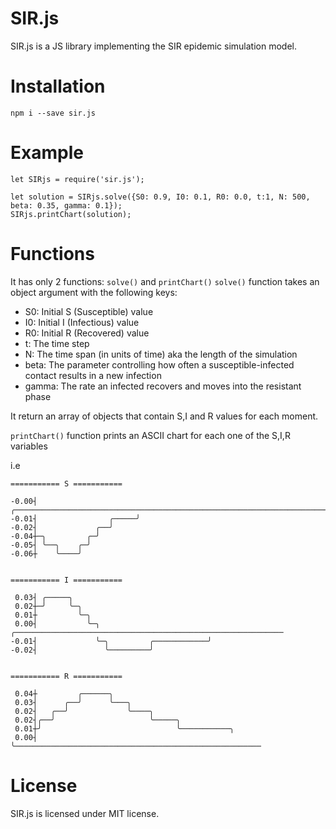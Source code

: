 # SIR.js

SIR.js is a JS library implementing the SIR epidemic simulation model.

# Installation
```
npm i --save sir.js
```

# Example
```
let SIRjs = require('sir.js');

let solution = SIRjs.solve({S0: 0.9, I0: 0.1, R0: 0.0, t:1, N: 500, beta: 0.35, gamma: 0.1});
SIRjs.printChart(solution);
```

# Functions

It has only 2 functions: ```solve()``` and ```printChart()```
```solve()``` function takes an object argument with the following keys:
* S0: Initial S (Susceptible) value
* I0: Initial I (Infectious) value
* R0: Initial R (Recovered) value
* t: The time step
* N: The time span (in units of time) aka the length of the simulation
* beta: The parameter controlling how often a susceptible-infected contact results in a new infection
* gamma: The rate an infected recovers and moves into the resistant phase

It return an array of objects that contain S,I and R values for each moment.

```printChart()``` function prints an ASCII chart for each one of the S,I,R variables

i.e
```
=========== S ===========

-0.00┤                       ╭────────────────────────────────────────────────────────────────────────────
-0.01┤                ╭─────╯
-0.02┤             ╭──╯
-0.04┼─╮         ╭─╯
-0.05┤ ╰──╮    ╭─╯
-0.06┼    ╰────╯


=========== I ===========

 0.03┤ ╭─────╮
 0.02┼─╯     ╰─╮
 0.01┼         ╰─╮
 0.00┤           ╰─╮                         ╭────────────────────────────────────────────────────────────
-0.01┤             ╰─╮         ╭────────────╯
-0.02┤               ╰─────────╯


=========== R ===========

 0.04┼         ╭──────╮
 0.03┤      ╭──╯      ╰───╮
 0.02┤   ╭──╯             ╰────╮
 0.02┤╭──╯                     ╰─────╮
 0.01┼╯                              ╰───────────╮
 0.00┤                                            ╰───────────────────────────────────────────────────────
```

# License
SIR.js is licensed under MIT license.